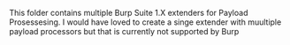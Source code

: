 This folder contains multiple Burp Suite 1.X extenders for Payload Prosessesing.
I would have loved to create a singe extender with muultiple payload processors but that is currently not supported by Burp
